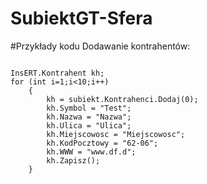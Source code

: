 # SubiektGT-Sfera

#Przykłady kodu
Dodawanie kontrahentów:
```

InsERT.Kontrahent kh;
for (int i=1;i<10;i++)
	{
		kh = subiekt.Kontrahenci.Dodaj(0);
		kh.Symbol = "Test";
		kh.Nazwa = "Nazwa";
		kh.Ulica = "Ulica";
		kh.Miejscowosc = "Miejscowosc";
		kh.KodPocztowy = "62-06";
		kh.WWW = "www.df.d";
		kh.Zapisz();
	}
```		
